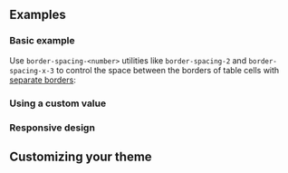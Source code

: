 <ApiTable
  rows=
/>

## Examples

### Basic example

Use `border-spacing-<number>` utilities like `border-spacing-2` and `border-spacing-x-3` to control the space between the borders of table cells with [separate borders](/docs/border-collapse#separating-table-borders):

### Using a custom value

### Responsive design

## Customizing your theme